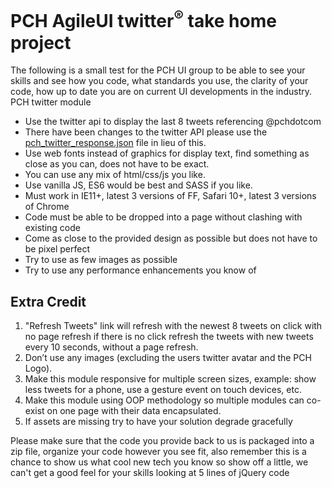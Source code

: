 # PCH AgileUI twitter<sup>®</sup> take home project 

The following is a small test for the PCH UI group to be able to see your skills and see how you code, what standards you use, the clarity of your code, how up to date you are on current UI developments in the industry.
PCH twitter module

*	Use the twitter api to display the last 8 tweets referencing @pchdotcom
*	There have been changes to the twitter API  please use the [pch_twitter_response.json](https://git.prod.pch.com/agileui/interviews/twitter/blob/master/pch_twitter_response.json) file in lieu of this.
*	Use web fonts instead of graphics for display text, find something as close as you can, does not have to be exact.
*	You can use any mix of html/css/js you like.
*	Use vanilla JS, ES6 would be best and SASS if you like.
*	Must work in IE11+, latest 3 versions of FF, Safari 10+, latest 3 versions of Chrome
*	Code must be able to be dropped into a page without clashing with existing code
*	Come as close to the provided design as possible but does not have to be pixel perfect
*	Try to use as few images as possible
*	Try to use any performance enhancements you know of


## Extra Credit
1. "Refresh Tweets" link will refresh with the newest 8 tweets on click with no page refresh if there is no click refresh the tweets with new tweets every 10 seconds, without a page refresh.
2. Don’t use any images (excluding the users twitter avatar and the PCH Logo).
3. Make this module responsive for multiple screen sizes, example: show less tweets for a phone, use a gesture event on touch devices, etc.
4. Make this module using OOP methodology so multiple modules can co-exist on one page with their data encapsulated.
5. If assets are missing try to have your solution degrade gracefully

Please make sure that the code you provide back to us is packaged into a zip file, organize your code however you see fit, also remember this is a chance to show us what cool new tech you know so show off a little, we can't get a good feel for your skills looking at 5 lines of jQuery code

